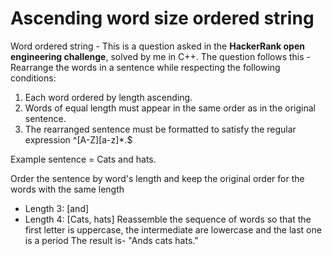 # Ascending word size ordered string

Word ordered string -
This is a question asked in the <strong>HackerRank open engineering challenge</strong>, solved by me in C++.
The question follows this - 
Rearrange the words in a sentence while respecting the following conditions:

1) Each word ordered by length ascending.
2) Words of equal length must appear in the same order as in the original sentence.
3) The rearranged sentence must be formatted to satisfy the regular expression ^[A-Z][a-z]*\.$

Example
sentence = Cats and hats.

Order the sentence by word's length and keep the original order for the words with the same length 
- Length 3: [and]
- Length 4: [Cats, hats]
Reassemble the sequence of words so that the first letter is uppercase, the intermediate are lowercase and the last one is a period
The result is-
"Ands cats hats."
